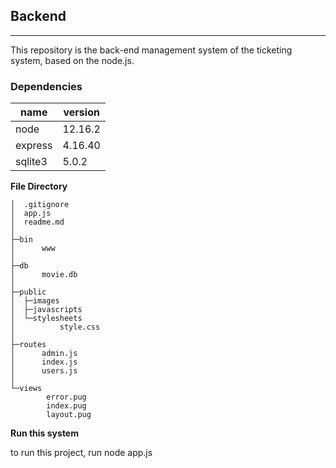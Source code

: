 ## Backend
***
This repository is the back-end management system of the ticketing system, based on the node.js.

### Dependencies
|name|version|
|--------|-------|
| node | 12.16.2 |
| express | 4.16.40 |
| sqlite3  | 5.0.2 |

**File Directory**

```
│  .gitignore
│  app.js
│  readme.md
│
├─bin
│      www
│
├─db
│      movie.db
│
├─public
│  ├─images
│  ├─javascripts
│  └─stylesheets
│          style.css
│
├─routes
│      admin.js
│      index.js
│      users.js
│
└─views
        error.pug
        index.pug
        layout.pug
```

**Run this system**

to run this project, run node app.js